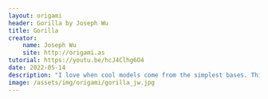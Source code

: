 ```yaml
---
layout: origami
header: Gorilla by Joseph Wu
title: Gorilla
creator:
    name: Joseph Wu
    site: http://origami.as
tutorial: https://youtu.be/hcJ4Clhg6O4
date: 2022-05-14
description: "I love when cool models come from the simplest bases. This is an example of that!"
image: /assets/img/origami/gorilla_jw.jpg
---
```


